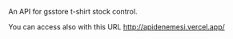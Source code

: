 An API for gsstore t-shirt stock control.

You can access also with this URL http://apidenemesi.vercel.app/
